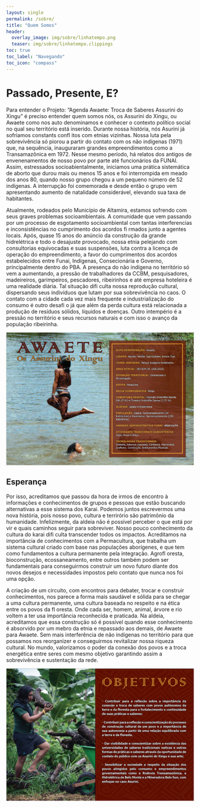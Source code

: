 ```yaml
---
layout: single
permalink: /sobre/
title: "Quem Somos"
header:
  overlay_image: img/sobre/linhatempo.png
  teaser: img/sobre/linhatempo.clippings
toc: true
toc_label: "Navegando"
toc_icon: "compass"
---
```


# Passado, Presente, E?

Para entender o Projeto: “Agenda Awaete: Troca de Saberes Assurini do Xingu” é preciso entender quem somos nós, os Assurini do Xingu, ou Awaete como nos auto denominamos e conhecer o contexto político social no qual seu território está inserido. Durante nossa história, nós Asurini já sofriamos constants confl itos com etnias vizinhas. Nossa luta pela sobrevivência só piorou a partir do contato com os não indígenas (1971) que, na sequência, inauguraram grandes empreendimentos como a Transamazônica em 1972. Nesse mesmo período, há relatos dos antigos de envenenamentos de nosso povo por parte até funcionários da FUNAI. Assim, estressados socioabientalmente, iniciamos uma prática sistemática de aborto que durou mais ou menos 15 anos e foi interrompida em meado dos anos 80, quando nosso grupo chegou a um pequeno número de 52 indígenas. A interrupção foi comemorada e desde então o grupo vem apresentando aumento de natalidade considerável, elevando sua taxa de habitantes.

Atualmente, rodeados pelo Município de Altamira, estamos sofrendo com seus graves problemas socioambientais. A comunidade que vem passando por um processo de esgotamento socioambiental com tantas interferencias e inconsistências no cumprimento dos acordos fi rmados junto a agentes locais. Após, quase 15 anos do anúncio da construção da grande hidrelétrica e todo o desajuste provocado, nossa etnia pelejando com consultorias equivocadas e suas suspensões, luta contra a licença de operação do empreendimento, a favor do cumprimentos dos acordos estabelecidos entre Funai, Indígenas, Consecionária e Governo, principalmente dentro do PBA. A presença do não indígena no território só vem a aumentando, a pressão de trabalhadores da CCBM, pesquisadores, madeireiros, garimpeiros, pescadores, ribeirinhos e até empresa hoteleira é uma realidade diária. Tal situação difi culta nossa reprodução cultural, dispersando seus indivíduos que lutam por sua sobrevivência no caos. O contato com a cidade cada vez mais frequente e industrialização do consumo é outro desafi o já que além da perda cultura está relacionada a produção de resíduos sólidos, líquidos e doenças. Outro intempério é a pressão no território e seus recursos naturais e com isso o avanço da população ribeirinha.

![awaete](img/sobre/awaete.png)

## Esperança

Por isso, acreditamos que passou da hora de irmos de encontro à informações e conhecimentos de grupos e pessoas que estão buscando alternativas a esse sistema dos Karai. Podemos juntos escrevermos uma nova história, pois nosso povo, cultura e terrirório são patrimônio da humanidade. Infelizmente, da aldeia não é possível perceber o que está por vir e quais caminhos seguir para sobreviver. Nosso pouco conhecimento da cultura do karai difi culta transcender todos os impactos. Acreditamos na importância de conhecimentos com a Permacultura, que trabalha um sistema cultural criado com base nas populações aborígenes, e que tem como fundamentos a cultura permanente pela integração. Agrofl oresta, bioconstrução, ecossaneamento, entre outros também podem ser fundamentais para conseguirmos construir um novo futuro diante dos novos desejos e necessidades impostos pelo contato que nunca nos foi uma opção.

A criação de um circuito, com encontros para debater, trocar e construir conhecimentos, nos parece a forma mais saudável e sólida para se chegar a uma cultura permanente, uma cultura baseada no respeito e na ética entre os povos da fl oresta. Onde cada ser, homem, animal, árvore e rio voltem a ter usa importância reconhecida e praticada. Na aldeia, acreditamos que essa construção só é possível quando esse conhecimento é absorvido por um mebro da etnia e repassado aos demais, de Awaete para Awaete. Sem mais interferência de não indígenas no território para que possamos nos reorganizer e conseguirmos revitalizar nossa riqueza cultural. No mundo, valorizamos o poder da conexão dos povos e a troca energética entre seres com mesmo objetivo garantindo assim a sobrevivência e sustentação da rede.

![objetivos](img/sobre/objetivos.png)
